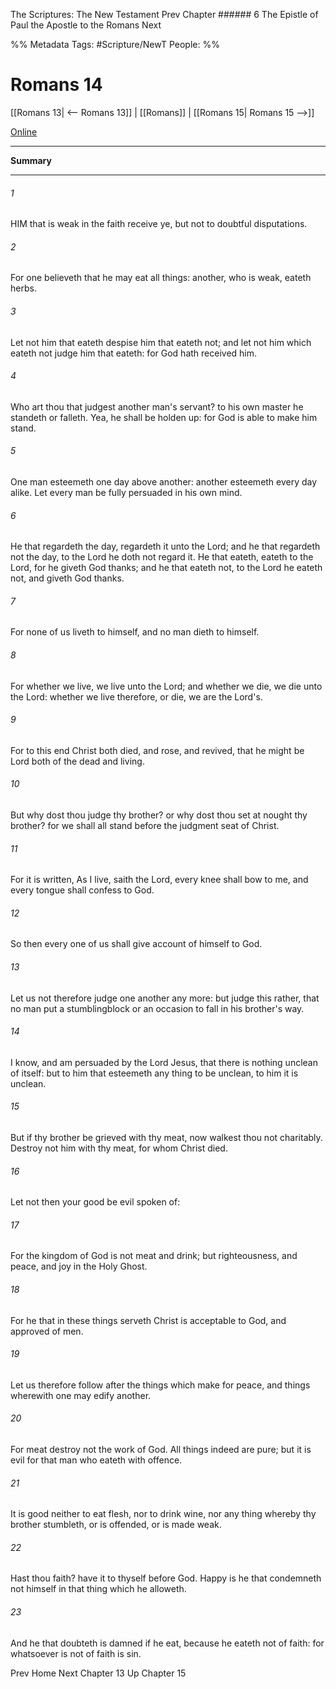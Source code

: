 The Scriptures: The New Testament
Prev
Chapter ###### 6
The Epistle of Paul the Apostle to the Romans
Next

%% Metadata
Tags: #Scripture/NewT
People: 
%%
# Romans 14
[[Romans 13| <-- Romans 13]] | [[Romans]] | [[Romans 15| Romans 15 -->]]

[Online](https://churchofjesuschrist.org/study/scriptures/nt/rom/14?lang=eng)

---
__Summary__



---
###### 1
HIM that is weak in the faith receive ye, but not to doubtful disputations.
###### 2
For one believeth that he may eat all things: another, who is weak, eateth herbs.
###### 3
Let not him that eateth despise him that eateth not; and let not him which eateth not judge him that eateth: for God hath received him.
###### 4
Who art thou that judgest another man's servant? to his own master he standeth or falleth. Yea, he shall be holden up: for God is able to make him stand.
###### 5
One man esteemeth one day above another: another esteemeth every day alike. Let every man be fully persuaded in his own mind.
###### 6
He that regardeth the day, regardeth it unto the Lord; and he that regardeth not the day, to the Lord he doth not regard it. He that eateth, eateth to the Lord, for he giveth God thanks; and he that eateth not, to the Lord he eateth not, and giveth God thanks.
###### 7
For none of us liveth to himself, and no man dieth to himself.
###### 8
For whether we live, we live unto the Lord; and whether we die, we die unto the Lord: whether we live therefore, or die, we are the Lord's.
###### 9
For to this end Christ both died, and rose, and revived, that he might be Lord both of the dead and living.
###### 10
But why dost thou judge thy brother? or why dost thou set at nought thy brother? for we shall all stand before the judgment seat of Christ.
###### 11
For it is written, As I live, saith the Lord, every knee shall bow to me, and every tongue shall confess to God.
###### 12
So then every one of us shall give account of himself to God.
###### 13
Let us not therefore judge one another any more: but judge this rather, that no man put a stumblingblock or an occasion to fall in his brother's way.
###### 14
I know, and am persuaded by the Lord Jesus, that there is nothing unclean of itself: but to him that esteemeth any thing to be unclean, to him it is unclean.
###### 15
But if thy brother be grieved with thy meat, now walkest thou not charitably. Destroy not him with thy meat, for whom Christ died.
###### 16
Let not then your good be evil spoken of:
###### 17
For the kingdom of God is not meat and drink; but righteousness, and peace, and joy in the Holy Ghost.
###### 18
For he that in these things serveth Christ is acceptable to God, and approved of men.
###### 19
Let us therefore follow after the things which make for peace, and things wherewith one may edify another.
###### 20
For meat destroy not the work of God. All things indeed are pure; but it is evil for that man who eateth with offence.
###### 21
It is good neither to eat flesh, nor to drink wine, nor any thing whereby thy brother stumbleth, or is offended, or is made weak.
###### 22
Hast thou faith? have it to thyself before God. Happy is he that condemneth not himself in that thing which he alloweth.
###### 23
And he that doubteth is damned if he eat, because he eateth not of faith: for whatsoever is not of faith is sin.

Prev
Home
Next
Chapter 13
Up
Chapter 15



